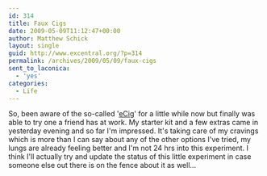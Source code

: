 ```yaml
---
id: 314
title: Faux Cigs
date: 2009-05-09T11:12:47+00:00
author: Matthew Schick
layout: single
guid: http://www.excentral.org/?p=314
permalink: /archives/2009/05/09/faux-cigs
sent_to_laconica:
  - 'yes'
categories:
  - Life
---
```

So, been aware of the so-called '<a href="http://www.e-cigarette-forum.com/forum/">eCig</a>' for a little while now but finally was able to try one a friend has at work.  My starter kit and a few extras came in yesterday evening and so far I'm impressed.  It's taking care of my cravings which is more than I can say about any of the other options I've tried, my lungs are already feeling better and I'm not 24 hrs into this experiment.  I think I'll actually try and update the status of this little experiment in case someone else out there is on the fence about it as well...